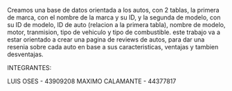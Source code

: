 Creamos una base de datos orientada a los autos, con 2 tablas, la primera de marca, 
con el nombre de la marca y su ID, y la segunda de modelo, con su ID de modelo, ID de
auto (relacion a la primera tabla), nombre de modelo, motor, tranmision, tipo de 
vehiculo y tipo de combustible.
este trabajo va a estar orientado a crear una pagina de reviews de autos, para dar 
una resenia sobre cada auto en base a sus caracteristicas, ventajas y tambien
desventajas.

INTEGRANTES:

LUIS OSES - 43909208
MAXIMO CALAMANTE - 44377817
